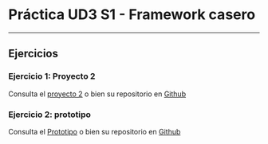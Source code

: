 # Práctica  UD3 S1 - Framework casero
---

## Ejercicios
### Ejercicio 1: Proyecto 2
Consulta el   [proyecto 2](/ejercicio1/index.html "Proyecto 2") o bien su repositorio en [Github](https://github.com/gustavojuan/framework "Repositorio")


### Ejercicio 2: prototipo
Consulta el   [Prototipo](/ejercicio2/index.html "Prototipo 2") o bien su repositorio en [Github](https://github.com/gustavojuan/framework "Repositorio")